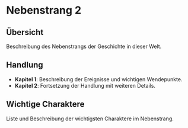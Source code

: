 # Nebenstrang 2

## Übersicht
Beschreibung des Nebenstrangs der Geschichte in dieser Welt.

## Handlung
- **Kapitel 1**: Beschreibung der Ereignisse und wichtigen Wendepunkte.
- **Kapitel 2**: Fortsetzung der Handlung mit weiteren Details.

## Wichtige Charaktere
Liste und Beschreibung der wichtigsten Charaktere im Nebenstrang.
